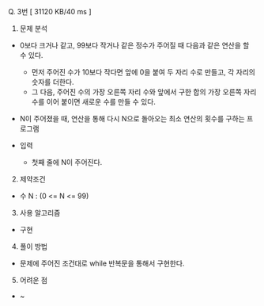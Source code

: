 Q. 3번 [ 31120 KB/40 ms ]

1. 문제 분석
- 0보다 크거나 같고, 99보다 작거나 같은 정수가 주어질 때 다음과 같은 연산을 할 수 있다.
  - 먼저 주어진 수가 10보다 작다면 앞에 0을 붙여 두 자리 수로 만들고, 각 자리의 숫자를 더한다.
  - 그 다음, 주어진 수의 가장 오른쪽 자리 수와 앞에서 구한 합의 가장 오른쪽 자리 수를 이어 붙이면 새로운 수를 만들 수 있다.


- N이 주어졌을 때, 연산을 통해 다시 N으로 돌아오는 최소 연산의 횟수를 구하는 프로그램


- 입력
  - 첫째 줄에 N이 주어진다.

2. 제약조건
- 수 N : (0 <= N <= 99)

3. 사용 알고리즘
- 구현

4. 풀이 방법
- 문제에 주어진 조건대로 while 반복문을 통해서 구현한다.

5. 어려운 점
- ~